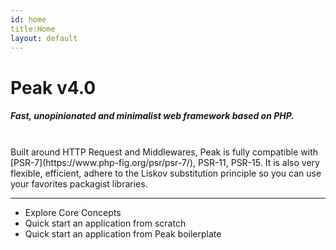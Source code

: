 ```yaml
---
id: home
title:Home
layout: default
---
```


<h1>Peak <span class="small">v4.0</span></h1>

##### Fast, unopinionated and minimalist web framework based on PHP. 
<br>
Built around HTTP Request and Middlewares, Peak is fully compatible with [PSR-7](https://www.php-fig.org/psr/psr-7/), PSR-11, PSR-15. It is also very flexible, efficient, adhere to the Liskov substitution principle so you can use your favorites packagist libraries.

<hr>

 - Explore Core Concepts
 - Quick start an application from scratch
 - Quick start an application from Peak boilerplate



